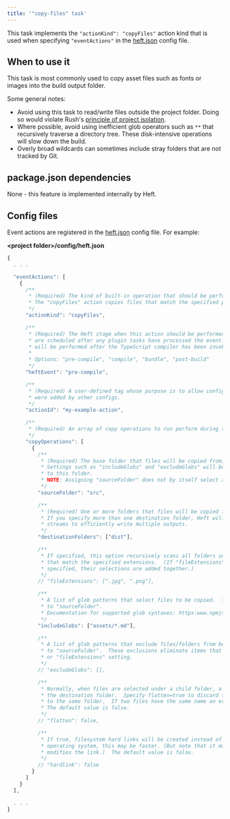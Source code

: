 ```yaml
---
title: '"copy-files" task'
---
```


This task implements the `"actionKind": "copyFiles"` action kind that is used when specifying
`"eventActions"` in the [heft.json](/heft_configs/heft_json) config file.


## When to use it

This task is most commonly used to copy asset files such as fonts or images into the build output folder.

Some general notes:
- Avoid using this task to read/write files outside the project folder.  Doing so would violate Rush's
  [principle of project isolation](/heft_tutorials/heft_and_rush).
- Where possible, avoid using inefficient glob operators such as `**` that recursively traverse a directory tree.
  These disk-intensive operations will slow down the build.
- Overly broad wildcards can sometimes include stray folders that are not tracked by Git.


## package.json dependencies

None - this feature is implemented internally by Heft.


## Config files

Event actions are registered in the [heft.json](/heft_configs/heft_json) config file.  For example:

**&lt;project folder&gt;/config/heft.json**
```js
{
  . . .

  "eventActions": [
    {
      /**
       * (Required) The kind of built-in operation that should be performed.
       * The "copyFiles" action copies files that match the specified patterns.
       */
      "actionKind": "copyFiles",

      /**
       * (Required) The Heft stage when this action should be performed.  Note that heft.json event actions
       * are scheduled after any plugin tasks have processed the event.  For example, a "compile" event action
       * will be performed after the TypeScript compiler has been invoked.
       *
       * Options: "pre-compile", "compile", "bundle", "post-build"
       */
      "heftEvent": "pre-compile",

      /**
       * (Required) A user-defined tag whose purpose is to allow configs to replace/delete handlers that
       * were added by other configs.
       */
      "actionId": "my-example-action",

      /**
       * (Required) An array of copy operations to run perform during the specified Heft event.
       */
      "copyOperations": [
        {
          /**
           * (Required) The base folder that files will be copied from, relative to the project root.
           * Settings such as "includeGlobs" and "excludeGlobs" will be resolved relative
           * to this folder.
           * NOTE: Assigning "sourceFolder" does not by itself select any files to be copied.
           */
          "sourceFolder": "src",

          /**
           * (Required) One or more folders that files will be copied into, relative to the project root.
           * If you specify more than one destination folder, Heft will read the input files only once, using
           * streams to efficiently write multiple outputs.
           */
          "destinationFolders": ["dist"],

          /**
           * If specified, this option recursively scans all folders under "sourceFolder" and includes any files
           * that match the specified extensions.  (If "fileExtensions" and "includeGlobs" are both
           * specified, their selections are added together.)
           */
          // "fileExtensions": [".jpg", ".png"],

          /**
           * A list of glob patterns that select files to be copied.  The paths are resolved relative
           * to "sourceFolder".
           * Documentation for supported glob syntaxes: https:www.npmjs.com/package/fast-glob
           */
          "includeGlobs": ["assets/*.md"],

          /**
           * A list of glob patterns that exclude files/folders from being copied.  The paths are resolved relative
           * to "sourceFolder".  These exclusions eliminate items that were selected by the "includeGlobs"
           * or "fileExtensions" setting.
           */
          // "excludeGlobs": [],

          /**
           * Normally, when files are selected under a child folder, a corresponding folder will be created in
           * the destination folder.  Specify flatten=true to discard the source path and copy all matching files
           * to the same folder.  If two files have the same name an error will be reported.
           * The default value is false.
           */
          // "flatten": false,

          /**
           * If true, filesystem hard links will be created instead of copying the file.  Depending on the
           * operating system, this may be faster. (But note that it may cause unexpected behavior if a tool
           * modifies the link.)  The default value is false.
           */
          // "hardlink": false
        }
      ]
    }
  ],

  . . .
}
```
